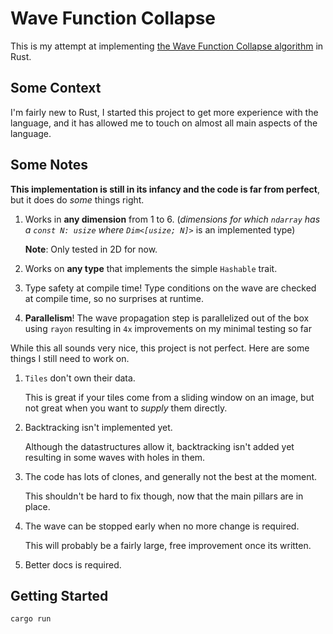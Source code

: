 # Wave Function Collapse

This is my attempt at implementing [the Wave Function Collapse algorithm](https://github.com/mxgmn/WaveFunctionCollapse) in Rust.

## Some Context

I'm fairly new to Rust, I started this project to get more experience with the
language, and it has allowed me to touch on almost all main aspects of the
language.

## Some Notes

**This implementation is still in its infancy and the code is far from perfect**,
but it does do *some* things right.

1. Works in **any dimension** from 1 to 6. (*dimensions for which `ndarray` has
   a `const N: usize` where `Dim<[usize; N]>`* is an implemented type)

   **Note**: Only tested in 2D for now.

2. Works on **any type** that implements the simple `Hashable` trait.
3. Type safety at compile time! Type conditions on the wave are checked at
   compile time, so no surprises at runtime.
4. **Parallelism**! The wave propagation step is parallelized out of the box
   using `rayon` resulting in `4x` improvements on my minimal testing so far

While this all sounds very nice, this project is not perfect. Here are some
things I still need to work on.

1. `Tiles` don't own their data.

    This is great if your tiles come from a sliding window on an image, but not
    great when you want to *supply* them directly.

2. Backtracking isn't implemented yet.

    Although the datastructures allow it, backtracking isn't added yet resulting in some waves with holes in them.

4. The code has lots of clones, and generally not the best at the moment.

    This shouldn't be hard to fix though, now that the main pillars are in place.

5. The wave can be stopped early when no more change is required.

    This will probably be a fairly large, free improvement once its written.

6. Better docs is required.

## Getting Started

```
cargo run
```
